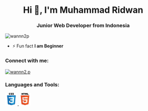 <h1 align="center">Hi 👋, I'm Muhammad Ridwan</h1>
<h3 align="center">Junior Web Developer from Indonesia</h3>

<p align="left"> <img src="https://komarev.com/ghpvc/?username=wannn2p&label=Profile%20views&color=0e75b6&style=flat" alt="wannn2p" /> </p>

- ⚡ Fun fact **I am Beginner**

<h3 align="left">Connect with me:</h3>
<p align="left">
<a href="https://instagram.com/wannn2.p" target="blank"><img align="center" src="https://raw.githubusercontent.com/rahuldkjain/github-profile-readme-generator/master/src/images/icons/Social/instagram.svg" alt="wannn2.p" height="30" width="40" /></a>
</p>

<h3 align="left">Languages and Tools:</h3>
<p align="left"> <a href="https://www.w3schools.com/css/" target="_blank" rel="noreferrer"> <img src="https://raw.githubusercontent.com/devicons/devicon/master/icons/css3/css3-original-wordmark.svg" alt="css3" width="40" height="40"/> </a> <a href="https://www.w3.org/html/" target="_blank" rel="noreferrer"> <img src="https://raw.githubusercontent.com/devicons/devicon/master/icons/html5/html5-original-wordmark.svg" alt="html5" width="40" height="40"/> </a> </p>
